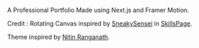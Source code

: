A Professional Portfolio Made using Next.js and Framer Motion.

Credit : 
  Rotating Canvas inspired by [SneakySensei](https://github.com/SneakySensei) in [SkillsPage](https://mehul-sethi.vercel.app/skills).

  Theme inspired by [Nitin Ranganath](https://github.com/itsnitinr/vscode-portfolio).

